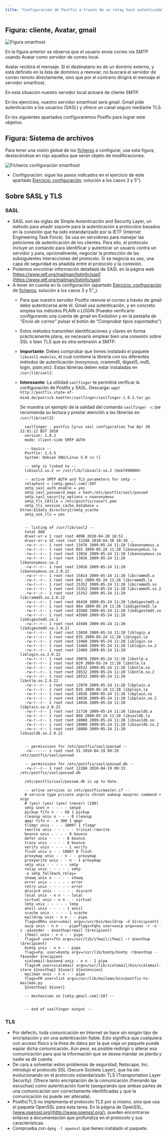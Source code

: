 ```yaml
---
title: "Configuración de Postfix a través de un relay host autenticado"
---
```


## Figura: cliente, Avatar, gmail

![Figura smarthost](../img/Smarthost.jpeg "Figura smarthost")  

En la figura anterior se observa que el usuario envía correo vía SMTP usando Avatar como servidor de correo local.

Avatar recibirá el mensaje. Si el destinatario es de un dominio externo, y está definido en la lista de dominios a reenviar, no buscará el servidor de correo remoto directamente, sino que por el contrario dirigirá el mensaje al servidor smarthost.

En esta situación nuestro servidor local actuará de cliente SMTP.

En los ejercicios, nuestro servidor smarthost será gmail. Gmail pide autenticación a los usuarios (SASL) y ofrece un canal seguro mediante TLS.

En los siguientes apartados configuraremos Postfix para lograr este objetivo.

## Figura: Sistema de archivos

Para tener una visión global de los [ficheros](../doc/Ficheros.md) a configurar, usa esta figura, destacándose en rojo aquellos que serán objeto de modificaciones.

![Ficheros configuración smarthost](../img/FicherosSmarthost.jpeg "Ficheros configuración smarthost")  


* Configuración: sigue los pasos indicados en el ejercicio de este apartado [Ejercicio: configuración](../doc/Ejercicio_Configuracion.md); solución a los casos 3 y 5").
    
## Sobre SASL y TLS

### SASL
    
* SASL son las siglas de Simple Autenticación and Security Layer, un método para añadir soporte para la autenticación a protocolos basados en la conexión que ha sido estandarizado por la IETF (Internet Engineering Task Force). Se usa en servidores para manejar las peticiones de autenticación de los clientes. Para ello, el protocolo incluye un comando para identificar y autenticar un usuario contra un servidor y para, opcionalmente, negociar la protección de las subsiguientes interacciones del protocolo. Si se negocia su uso, una capa de seguridad es añadida entre el protocolo y la conexión.  
* Podemos encontrar información detallada de SASL en la página web [https://www.ietf.org/mailman/listinfo/sasl](https://www.ietf.org/mailman/listinfo/sasl)  
* A tener en cuenta en la configuración (apartado [Ejercicio: configuración](../doc/Ejercicio_Configuracion.md) de [ficheros](../doc/Ficheros.md); solución a los casos 3 y 5”_):
    * Para que nuestro servidor Postfix reenvíe el correo a través de gmail debe autenticarse ante él. Gmail usa autenticación, y en concreto emplea los métodos PLAIN o LOGIN (Puedes verificarlo configurando una cuenta de gmail en Evolution y en la pestaña de “_Envío de correo”_ pulsar el botón de “_Comprobar tipos soportados_”)
    * Estos métodos transmiten identificaciones y claves en forma prácticamente plana, es necesario emplear bien una conexión sobre SSL o bien TLS que es otra extensión a SMTP.
    * **Importante**: Debes comprobar que tienes instalado el paquete `libsasl2-modules`, el cual contiene la librería con los diferentes métodos de autenticación (nonymous, crammd5, digest5, md5, login, plain,etc). Estas librerías deben estar instaladas en `/usr/lib/sasl2`.
    * **Interesante**: La utilidad `saslfinger` te permitirá verificar la configuración de Postfix y SASL. Descarga: `wget http://postfix.state-of-mind.de/patrick.koetter/saslfinger/saslfinger-1.0.3.tar.gz`.

        Se muestra un ejemplo de la salidad del comando `saslfinger -c` (se recomienda su lectura y prestar atención a las librerías en `/usr/lib/sasl2`):
            
            saslfinger - postfix Cyrus sasl configuration Tue Apr 20 22:01:12 BST 2010  
            version: 1.0.2  
            mode: client-side SMTP AUTH  
              
            -- basics --  
            Postfix: 2.5.5  
            System: Debian GNU/Linux 5.0 \n \l  
              
            -- smtp is linked to --  
            libsasl2.so.2 => /usr/lib/libsasl2.so.2 (0xb7d98000)  
              
            -- active SMTP AUTH and TLS parameters for smtp --  
            relayhost = [smtp.gmail.com]:587  
            smtp_sasl_auth_enable = yes  
            smtp_sasl_password_maps = hash:/etc/postfix/sasl/passwd  
            smtp_sasl_security_options = noanonymous  
            smtp_tls_CAfile = /etc/postfix/cacert.pem  
            smtp_tls_session_cache_database = btree:${data_directory}/smtp_scache  
            smtp_use_tls = yes  
              
              
            -- listing of /usr/lib/sasl2 --  
            total 680  
            drwxr-xr-x 2 root root 4096 2010-04-20 18:51 .  
            drwxr-xr-x 42 root root 12288 2010-04-20 18:39 ..  
            -rw-r--r-- 1 root root 13476 2009-05-24 11:20 libanonymous.a  
            -rw-r--r-- 1 root root 855 2009-05-24 11:20 libanonymous.la  
            -rw-r--r-- 1 root root 13016 2009-05-24 11:20 libanonymous.so  
            -rw-r--r-- 1 root root 13016 2009-05-24 11:20 libanonymous.so.2  
            -rw-r--r-- 1 root root 13016 2009-05-24 11:20 libanonymous.so.2.0.22  
            -rw-r--r-- 1 root root 15814 2009-05-24 11:20 libcrammd5.a  
            -rw-r--r-- 1 root root 841 2009-05-24 11:20 libcrammd5.la  
            -rw-r--r-- 1 root root 15352 2009-05-24 11:20 libcrammd5.so  
            -rw-r--r-- 1 root root 15352 2009-05-24 11:20 libcrammd5.so.2  
            -rw-r--r-- 1 root root 15352 2009-05-24 11:20 libcrammd5.so.2.0.22  
            -rw-r--r-- 1 root root 46420 2009-05-24 11:20 libdigestmd5.a  
            -rw-r--r-- 1 root root 864 2009-05-24 11:20 libdigestmd5.la  
            -rw-r--r-- 1 root root 43500 2009-05-24 11:20 libdigestmd5.so  
            -rw-r--r-- 1 root root 43500 2009-05-24 11:20 libdigestmd5.so.2  
            -rw-r--r-- 1 root root 43500 2009-05-24 11:20 libdigestmd5.so.2.0.22  
            -rw-r--r-- 1 root root 13650 2009-05-24 11:20 liblogin.a  
            -rw-r--r-- 1 root root 835 2009-05-24 11:20 liblogin.la  
            -rw-r--r-- 1 root root 13460 2009-05-24 11:20 liblogin.so  
            -rw-r--r-- 1 root root 13460 2009-05-24 11:20 liblogin.so.2  
            -rw-r--r-- 1 root root 13460 2009-05-24 11:20 liblogin.so.2.0.22  
            -rw-r--r-- 1 root root 29076 2009-05-24 11:20 libntlm.a  
            -rw-r--r-- 1 root root 829 2009-05-24 11:20 libntlm.la  
            -rw-r--r-- 1 root root 28532 2009-05-24 11:20 libntlm.so  
            -rw-r--r-- 1 root root 28532 2009-05-24 11:20 libntlm.so.2  
            -rw-r--r-- 1 root root 28532 2009-05-24 11:20 libntlm.so.2.0.22  
            -rw-r--r-- 1 root root 13970 2009-05-24 11:20 libplain.a  
            -rw-r--r-- 1 root root 835 2009-05-24 11:20 libplain.la  
            -rw-r--r-- 1 root root 14036 2009-05-24 11:20 libplain.so  
            -rw-r--r-- 1 root root 14036 2009-05-24 11:20 libplain.so.2  
            -rw-r--r-- 1 root root 14036 2009-05-24 11:20 libplain.so.2.0.22  
            -rw-r--r-- 1 root root 21710 2009-05-24 11:20 libsasldb.a  
            -rw-r--r-- 1 root root 866 2009-05-24 11:20 libsasldb.la  
            -rw-r--r-- 1 root root 18080 2009-05-24 11:20 libsasldb.so  
            -rw-r--r-- 1 root root 18080 2009-05-24 11:20 libsasldb.so.2  
            -rw-r--r-- 1 root root 18080 2009-05-24 11:20 libsasldb.so.2.0.22  
              
              
            -- permissions for /etc/postfix/sasl/passwd --  
            -rw------- 1 root root 51 2010-04-19 09:29 /etc/postfix/sasl/passwd  
              
            -- permissions for /etc/postfix/sasl/passwd.db --  
            -rw-r--r-- 1 root root 12288 2010-04-19 09:33 /etc/postfix/sasl/passwd.db  
          
            /etc/postfix/sasl/passwd.db is up to date.  
              
            -- active services in /etc/postfix/master.cf --  
            # service type private unpriv chroot wakeup maxproc command + args  
            # (yes) (yes) (yes) (never) (100)  
            smtp inet n - - - - smtpd  
            pickup fifo n - - 60 1 pickup  
            cleanup unix n - - - 0 cleanup  
            qmgr fifo n - n 300 1 qmgr  
            tlsmgr unix - - - 1000? 1 tlsmgr  
            rewrite unix - - - - - trivial-rewrite  
            bounce unix - - - - 0 bounce  
            defer unix - - - - 0 bounce  
            trace unix - - - - 0 bounce  
            verify unix - - - - 1 verify  
            flush unix n - - 1000? 0 flush  
            proxymap unix - - n - - proxymap  
            proxywrite unix - - n - 1 proxymap  
            smtp unix - - - - - smtp  
            relay unix - - - - - smtp  
            -o smtp_fallback_relay=  
            showq unix n - - - - showq  
            error unix - - - - - error  
            retry unix - - - - - error  
            discard unix - - - - - discard  
            local unix - n n - - local  
            virtual unix - n n - - virtual  
            lmtp unix - - - - - lmtp  
            anvil unix - - - - 1 anvil  
            scache unix - - - - 1 scache  
            maildrop unix - n n - - pipe  
            flags=DRhu user=vmail argv=/usr/bin/maildrop -d ${recipient}  
            uucp unix - n n - - pipeflags=Fqhu user=uucp argv=uux -r -n -z -a$sender - $nexthop!rmail ($recipient)  
            ifmail unix - n n - - pipe  
            flags=F user=ftn argv=/usr/lib/ifmail/ifmail -r $nexthop ($recipient)  
            bsmtp unix - n n - - pipe  
            flags=Fq. user=bsmtp argv=/usr/lib/bsmtp/bsmtp -t$nexthop -f$sender $recipient  
            scalemail-backend unix - n n - 2 pipe  
            flags=R user=scalemail argv=/usr/lib/scalemail/bin/scalemail-store ${nexthop} ${user} ${extension}  
            mailman unix - n n - - pipe  
            flags=FR user=list argv=/usr/lib/mailman/bin/postfix-to-mailman.py  
            ${nexthop} ${user}  
              
            -- mechanisms on [smtp.gmail.com]:587 --  
              
              
            -- end of saslfinger output --  
              

### TLS
    
* Por defecto, toda comunicación en Internet se hace sin ningún tipo de encriptación y sin una autenticación fiable. Esto significa que cualquiera con acceso físico a la línea de datos por la que viaja un paquete puede espiar dicha comunicación. Aún peor, es posible redirigir o alterar esa comunicación para que la información que se desea mandar se pierda y nadie se dé cuenta.
* De cara a solventar estos problemas de seguridad, Netscape, Inc. introdujo el protocolo SSL (Secure Sockets Layer), que ha ido evolucionando en el protocolo estandarizado TLS (Transportation Layer Security). Ofrece tanto encriptación de la comunicación (frenando las escuchas) como autenticación fuerte (asegurando que ambas partes de una comunicación son correctamente identificadas y que la comunicación no puede ser alterada).
* Postfix/TLS no implementa el protocolo TLS por sí mismo, sino que usa el paquete OpenSSL para esta tarea. En la página de OpenSSL, [www.openssl.org](http://www.openssl.org/), pueden encontrarse enlaces a documentación que profundiza en el protocolo y sus características.
* Comprueba con `dpkg -l openssl` que tienes instalado el paquete.
